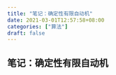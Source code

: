 ```yaml
---
title: "笔记：确定性有限自动机"
date: 2021-03-01T12:57:58+08:00
categories: ["算法"]
draft: false
---
```


## 笔记：确定性有限自动机


